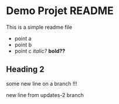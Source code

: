 # Demo Projet README

This is a simple readme file

* point a
* point b
* point c *italic?* **bold??**

## Heading 2

some new line on a branch !!!

new line from updates-2 branch
